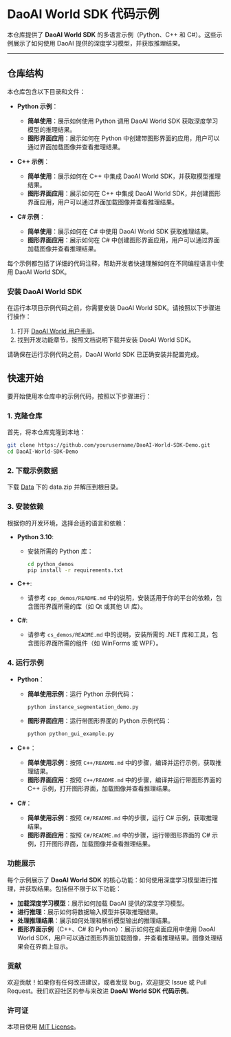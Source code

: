 
# DaoAI World SDK 代码示例

本仓库提供了 **DaoAI World SDK** 的多语言示例（Python、C++ 和 C#）。这些示例展示了如何使用 DaoAI 提供的深度学习模型，并获取推理结果。

---

## 仓库结构

本仓库包含以下目录和文件：

- **Python 示例**：
  - **简单使用**：展示如何使用 Python 调用 DaoAI World SDK 获取深度学习模型的推理结果。
  - **图形界面应用**：展示如何在 Python 中创建带图形界面的应用，用户可以通过界面加载图像并查看推理结果。
  
- **C++ 示例**：
  - **简单使用**：展示如何在 C++ 中集成 DaoAI World SDK，并获取模型推理结果。
  - **图形界面应用**：展示如何在 C++ 中集成 DaoAI World SDK，并创建图形界面应用，用户可以通过界面加载图像并查看推理结果。

- **C# 示例**：
  - **简单使用**：展示如何在 C# 中使用 DaoAI World SDK 获取推理结果。
  - **图形界面应用**：展示如何在 C# 中创建图形界面应用，用户可以通过界面加载图像并查看推理结果。

每个示例都包括了详细的代码注释，帮助开发者快速理解如何在不同编程语言中使用 DaoAI World SDK。

### 安装 DaoAI World SDK

在运行本项目示例代码之前，你需要安装 DaoAI World SDK。请按照以下步骤进行操作：

1. 打开 [DaoAI World 用户手册](http://docs.welinkirt.com/daoai-world-user-manual/latest/index.html)。
2. 找到开发功能章节，按照文档说明下载并安装 DaoAI World SDK。

请确保在运行示例代码之前，DaoAI World SDK 已正确安装并配置完成。

## 快速开始

要开始使用本仓库中的示例代码，按照以下步骤进行：

### 1. 克隆仓库

首先，将本仓库克隆到本地：

```bash
git clone https://github.com/yourusername/DaoAI-World-SDK-Demo.git
cd DaoAI-World-SDK-Demo
```

### 2. 下载示例数据

下载 [Data](https://daoairoboticsinc-my.sharepoint.com/:f:/g/personal/nrd_daoai_com/ElXWeD4qcbFLkto-NhXxgmsBlIEZ0G5iKVtdV_N0yPWfiQ?e=ViNAAL) 下的 data.zip 并解压到根目录。

### 3. 安装依赖

根据你的开发环境，选择合适的语言和依赖：

- **Python 3.10**:
  - 安装所需的 Python 库：
    ```bash
    cd python_demos
    pip install -r requirements.txt
    ```

- **C++**:
  - 请参考 `cpp_demos/README.md` 中的说明，安装适用于你的平台的依赖，包含图形界面所需的库（如 Qt 或其他 UI 库）。

- **C#**:
  - 请参考 `cs_demos/README.md` 中的说明，安装所需的 .NET 库和工具，包含图形界面所需的组件（如 WinForms 或 WPF）。

### 4. 运行示例

- **Python**：
  - **简单使用示例**：运行 Python 示例代码：
    ```bash
    python instance_segmentation_demo.py
    ```
  - **图形界面应用**：运行带图形界面的 Python 示例代码：
    ```bash
    python python_gui_example.py
    ```

- **C++**：
  - **简单使用示例**：按照 `C++/README.md` 中的步骤，编译并运行示例，获取推理结果。
  - **图形界面应用**：按照 `C++/README.md` 中的步骤，编译并运行带图形界面的 C++ 示例，打开图形界面，加载图像并查看推理结果。

- **C#**：
  - **简单使用示例**：按照 `C#/README.md` 中的步骤，运行 C# 示例，获取推理结果。
  - **图形界面应用**：按照 `C#/README.md` 中的步骤，运行带图形界面的 C# 示例，打开图形界面，加载图像并查看推理结果。

### 功能展示

每个示例展示了 **DaoAI World SDK** 的核心功能：如何使用深度学习模型进行推理，并获取结果。包括但不限于以下功能：

- **加载深度学习模型**：展示如何加载 DaoAI 提供的深度学习模型。
- **进行推理**：展示如何将数据输入模型并获取推理结果。
- **处理推理结果**：展示如何处理和解析模型输出的推理结果。
- **图形界面示例**（C++、C# 和 Python）：展示如何在桌面应用中使用 DaoAI World SDK，用户可以通过图形界面加载图像，并查看推理结果。图像处理结果会在界面上显示。


### 贡献

欢迎贡献！如果你有任何改进建议，或者发现 bug，欢迎提交 Issue 或 Pull Request。我们欢迎社区的参与来改进 **DaoAI World SDK 代码示例**。


### 许可证

本项目使用 [MIT License](LICENSE)。